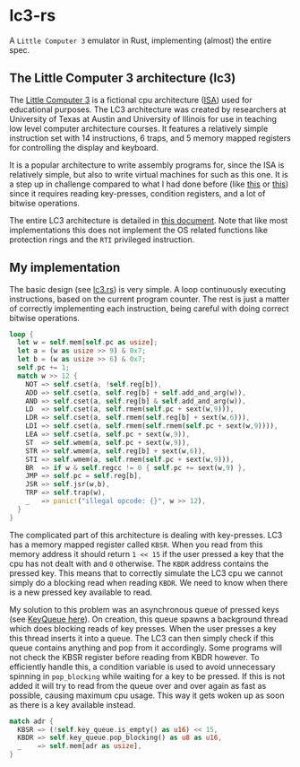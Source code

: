 # lc3-rs
A `Little Computer 3` emulator in Rust, implementing (almost) the entire spec.

## The Little Computer 3 architecture (lc3)
The [Little Computer 3](https://en.wikipedia.org/wiki/Little_Computer_3) is a fictional cpu architecture ([ISA](https://en.wikipedia.org/wiki/Instruction_set_architecture)) used for educational purposes. The LC3 architecture was created by researchers at University of Texas at Austin and University of Illinois for use in teaching low level computer architecture courses. It features a relatively simple instruction set with 14 instructions, 6 traps, and 5 memory mapped registers for controlling the display and keyboard.

It is a popular architecture to write assembly programs for, since the ISA is relatively simple, but also to write virtual machines for such as this one. It is a step up in challenge compared to what I had done before (like [this](https://github.com/AxlLind/AdventOfCode2019/blob/master/src/intcoder.rs) or [this](https://github.com/AxlLind/synacor_challenge/blob/master/src/cpu.rs)) since it requires reading key-presses, condition registers, and a lot of bitwise operations.

The entire LC3 architecture is detailed in [this document](./spec.pdf). Note that like most implementations this does not implement the OS related functions like protection rings and the `RTI` privileged instruction.

## My implementation
The basic design (see [lc3.rs](./src/lc3.rs)) is very simple. A loop continuously executing instructions, based on the current program counter. The rest is just a matter of correctly implementing each instruction, being careful with doing correct bitwise operations.
```Rust
loop {
  let w = self.mem[self.pc as usize];
  let a = (w as usize >> 9) & 0x7;
  let b = (w as usize >> 6) & 0x7;
  self.pc += 1;
  match w >> 12 {
    NOT => self.cset(a, !self.reg[b]),
    ADD => self.cset(a, self.reg[b] + self.add_and_arg(w)),
    AND => self.cset(a, self.reg[b] & self.add_and_arg(w)),
    LD  => self.cset(a, self.rmem(self.pc + sext(w,9))),
    LDR => self.cset(a, self.rmem(self.reg[b] + sext(w,6))),
    LDI => self.cset(a, self.rmem(self.rmem(self.pc + sext(w,9)))),
    LEA => self.cset(a, self.pc + sext(w,9)),
    ST  => self.wmem(a, self.pc + sext(w,9)),
    STR => self.wmem(a, self.reg[b] + sext(w,6)),
    STI => self.wmem(a, self.rmem(self.pc + sext(w,9))),
    BR  => if w & self.regcc != 0 { self.pc += sext(w,9) },
    JMP => self.pc = self.reg[b],
    JSR => self.jsr(w,b),
    TRP => self.trap(w),
    _   => panic!("illegal opcode: {}", w >> 12),
  }
}
```
The complicated part of this architecture is dealing with key-presses. LC3 has a memory mapped register called `KBSR`. When you read from this memory address it should return `1 << 15` if the user pressed a key that the cpu has not dealt with and `0` otherwise. The `KBDR` address contains the pressed key. This means that to correctly simulate the LC3 cpu we cannot simply do a blocking read when reading `KBDR`. We need to know when there is a new pressed key available to read.

My solution to this problem was an asynchronous queue of pressed keys (see [KeyQueue here](./src/key_queue.rs)). On creation, this queue spawns a background thread which does blocking reads of key presses. When the user presses a key this thread inserts it into a queue. The LC3 can then simply check if this queue contains anything and pop from it accordingly. Some programs will not check the KBSR register before reading from KBDR however. To efficiently handle this, a condition variable is used to avoid unnecessary spinning in `pop_blocking` while waiting for a key to be pressed. If this is not added it will try to read from the queue over and over again as fast as possible, causing maximum cpu usage. This way it gets woken up as soon as there is a key available instead.

```Rust
match adr {
  KBSR => (!self.key_queue.is_empty() as u16) << 15,
  KBDR => self.key_queue.pop_blocking() as u8 as u16,
  _    => self.mem[adr as usize],
}
```

